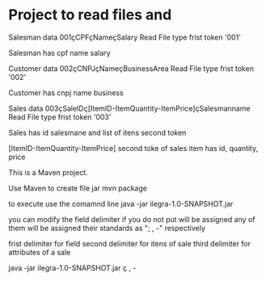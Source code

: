 # Project to read files and

Salesman data
001çCPFçNameçSalary
Read File type frist token '001'

Salesman has
cpf name salary

Customer data
002çCNPJçNameçBusinessArea
Read File type frist token '002'

Customer has
cnpj name business

Sales data
003çSaleIDç[ItemID-ItemQuantity-ItemPrice]çSalesmanname
Read File type frist token '003'

Sales has id salesmane and list of itens second token

[ItemID-ItemQuantity-ItemPrice] second toke of sales
item has id, quantity, price


This is a Maven project.

Use Maven to create file jar
mvn package

to execute use the comamnd line
java -jar ilegra-1.0-SNAPSHOT.jar

you can modify the field delimiter
if you do not put will be assigned any of them will be assigned their standards as "; , -" respectively

frist delimiter for field
second delimiter for itens of sale
third delimiter for attributes of a sale

java -jar ilegra-1.0-SNAPSHOT.jar ç , -


